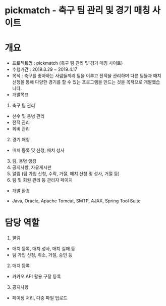 # pickmatch - 축구 팀 관리 및 경기 매칭 사이트

# 개요
* 프로젝트명 : pickmatch (축구 팀 관리 및 경기 매칭 사이트)
* 수행기간 : 2019.3.29 ~ 2019.4.17
* 목적 : 축구를 좋아하는 사람들끼리 팀을 이루고 전적을 관리하며 다른 팀들과 매치 신청을 통해 다양한 경기를 할 수 있는 프로그램을 만드는 것을 목적으로 개발했습니다.
* 개발목표
 1. 축구 팀 관리
 - 선수 및 용병 관리
 - 전적 관리
 - 회비 관리
 2. 경기 매칭
 - 매치 등록 및 신청, 매치 성사
 3. 팀, 용병 랭킹
 4. 공지사항, 자유게시판
 5. 알림 (팀 가입 신청, 수락, 거절, 매치 신청 및 성사, 거절 등)
 6. 팀 및 회원 관리 등 관리자 페이지
* 개발 환경
- Java, Oracle, Apache Tomcat, SMTP, AJAX, Spring Tool Suite

# 담당 역할
1. 알림
- 매치 등록, 매치 성사, 매치 실패 등
- 팀 가입 신청, 취소, 거절, 승인 등
2. 매치 등록
- 카카오 API 활용 구장 등록
3. 공지사항
- 페이징 처리, 다중 파일 업로드
 
